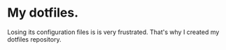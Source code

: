 # My dotfiles.

Losing its configuration files is is very frustrated. That's why I created my dotfiles repository.
